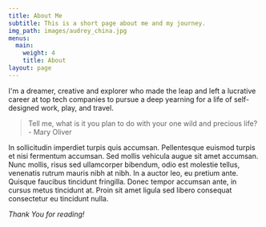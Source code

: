 ```yaml
---
title: About Me
subtitle: This is a short page about me and my journey.
img_path: images/audrey_china.jpg
menus:
  main:
    weight: 4
    title: About
layout: page
---
```


I'm a dreamer, creative and explorer who made the leap and left a lucrative career at top tech companies to pursue a deep yearning for a life of self-designed work, play, and travel.

>Tell me, what is it you plan to do with your one wild and precious life? - Mary Oliver

In sollicitudin imperdiet turpis quis accumsan. Pellentesque euismod turpis et nisi fermentum accumsan. Sed mollis vehicula augue sit amet accumsan. Nunc mollis, risus sed ullamcorper bibendum, odio est molestie tellus, venenatis rutrum mauris nibh at nibh. In a auctor leo, eu pretium ante. Quisque faucibus tincidunt fringilla. Donec tempor accumsan ante, in cursus metus tincidunt at. Proin sit amet ligula sed libero consequat consectetur eu tincidunt nulla.

*Thank You for reading!*
